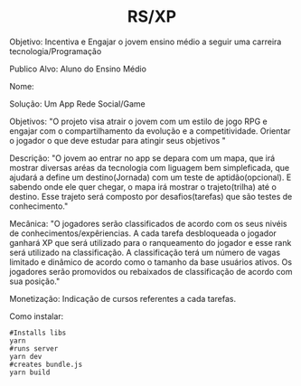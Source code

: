 <h1 align="center">RS/XP</h1>

Objetivo:	Incentiva e Engajar o jovem ensino médio a seguir uma carreira tecnologia/Programação
	
Publico Alvo:	Aluno do Ensino Médio
	
Nome:	
	
Solução:	 Um App Rede Social/Game
	
Objetivos:	"O projeto visa atrair o jovem com um estilo de jogo RPG e engajar com o compartilhamento da evolução e a competitividade.
Orientar o jogador o que deve estudar para atingir seus objetivos "
	
Descrição:	"O jovem ao entrar no app se depara com um mapa, que irá mostrar diversas aréas da tecnologia com liguagem bem simpleficada, que ajudará a define um destino(Jornada) com um teste de aptidão(opcional).
E sabendo onde ele quer chegar, o mapa irá mostrar o trajeto(trilha) até o destino. Esse trajeto será composto por desafios(tarefas) que são testes de conhecimento."
	
Mecânica:	"O jogadores serão classificados de acordo com os seus nivéis de conhecimentos/expêriencias.
A cada tarefa desbloqueada o jogador ganhará XP que será utilizado para o ranqueamento do jogador e esse rank será utilizado na classificação.
A classificação terá um número de vagas limitado e dinâmico de acordo como o tamanho da base usuários ativos.
Os jogadores serão promovidos ou rebaixados de classificação de acordo com sua posição."
	
Monetização:	Indicação de cursos referentes a cada tarefas.

Como instalar:

```shell
#Installs libs
yarn 
#runs server
yarn dev 
#creates bundle.js
yarn build 
```